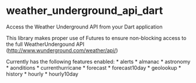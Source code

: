 weather_underground_api_dart
============================

Access the Weather Underground API from your Dart application

This library makes proper use of Futures to ensure non-blocking access to the full WeatherUndergound API (http://www.wunderground.com/weather/api/)

Currently has the following features enabled:
	* alerts
	* almanac
	* astronomy
	* aonditions
    * currenthurricane
    * forecast
    * forecast10day
    * geolookup
    * history
    * hourly
    * hourly10day